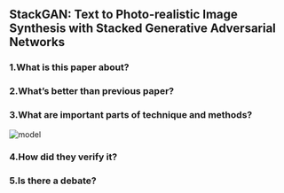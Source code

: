 ## StackGAN: Text to Photo-realistic Image Synthesis with Stacked Generative Adversarial Networks

### 1.What is this paper about?



### 2.What’s better than previous paper?



### 3.What are important parts of technique and methods?

![model](../img/.jpg) 



### 4.How did they verify it?



### 5.Is there a debate?